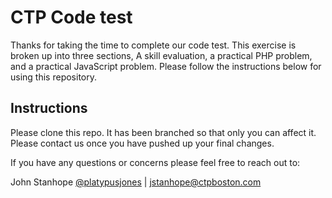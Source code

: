 # CTP Code test

Thanks for taking the time to complete our code test. This exercise is broken up into three sections, A skill evaluation, a practical PHP problem, and a practical JavaScript problem. Please follow the instructions below for using this repository.

## Instructions

Please clone this repo. It has been branched so that only you can affect it. Please contact us once you have pushed up your final changes. 

If you have any questions or concerns please feel free to reach out to:

John Stanhope [@platypusjones](https://github.com/platypusjones) | jstanhope@ctpboston.com
